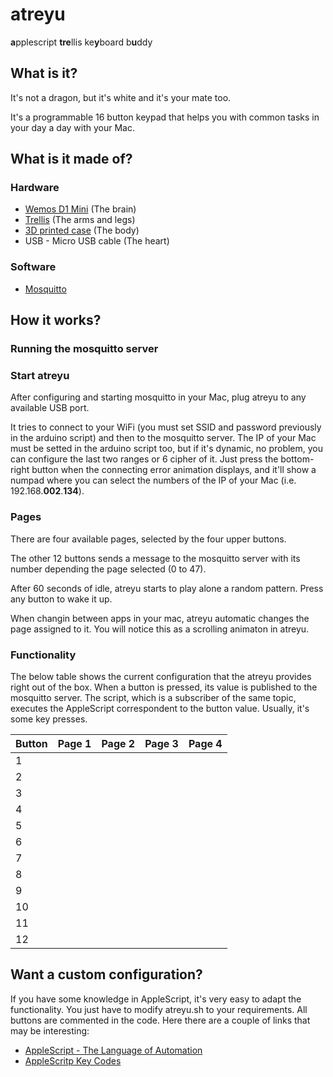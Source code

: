 # atreyu

<b>a</b>pplescript <b>tre</b>llis ke<b>y</b>board b<b>u</b>ddy

## What is it?

It's not a dragon, but it's white and it's your mate too.

It's a programmable 16 button keypad that helps you with common tasks in your day a day with your Mac.

## What is it made of?

### Hardware

- [Wemos D1 Mini](https://wiki.wemos.cc/products:d1:d1_mini) (The brain)
- [Trellis](https://learn.adafruit.com/adafruit-trellis-diy-open-source-led-keypad/overview) (The arms and legs)
- [3D printed case](https://www.thingiverse.com/thing:2630135) (The body)
- USB - Micro USB cable (The heart)

### Software

- [Mosquitto](https://mosquitto.org/)

## How it works?

### Running the mosquitto server


### Start atreyu

After configuring and starting mosquitto in your Mac, plug atreyu to any available USB port.

It tries to connect to your WiFi (you must set SSID and password previously in the arduino script) and then to the mosquitto server. The IP of your Mac must be setted in the arduino script too, but if it's dynamic, no problem, you can configure the last two ranges or 6 cipher of it. Just press the bottom-right button when the connecting error animation displays, and it'll show a numpad where you can select the numbers of the IP of your Mac (i.e. 192.168.<b>002</b>.<b>134</b>).

### Pages

There are four available pages, selected by the four upper buttons. 

The other 12 buttons sends a message to the mosquitto server with its number depending the page selected (0 to 47).

After 60 seconds of idle, atreyu starts to play alone a random pattern. Press any button to wake it up.

When changin between apps in your mac, atreyu automatic changes the page assigned to it. You will notice this as a scrolling animaton in atreyu.

### Functionality

The below table shows the current configuration that the atreyu provides right out of the box. When a button is pressed, its value is published to the mosquitto server. The script, which is a subscriber of the same topic, executes the AppleScript correspondent to the button value. Usually, it's some key presses.


|  Button | Page 1 | Page 2 | Page 3 | Page 4 |
|---|---|---|---|---|
| 1 |   |   |   |   |
| 2 |   |   |   |   |
| 3 |   |   |   |   |
| 4 |   |   |   |   |
| 5 |   |   |   |   |
| 6 |   |   |   |   |
| 7 |   |   |   |   |
| 8 |   |   |   |   |
| 9 |   |   |   |   |
| 10 |   |   |   |   |
| 11 |   |   |   |   |
| 12 |   |   |   |   |

## Want a custom configuration?

If you have some knowledge in AppleScript, it's very easy to adapt the functionality. You just have to modify atreyu.sh to your requirements. All buttons are commented in the code. Here there are a couple of links that may be interesting:

- [AppleScript - The Language of Automation](https://macosxautomation.com/applescript/learn.html)
- [AppleScritp Key Codes](https://eastmanreference.com/complete-list-of-applescript-key-codes)

